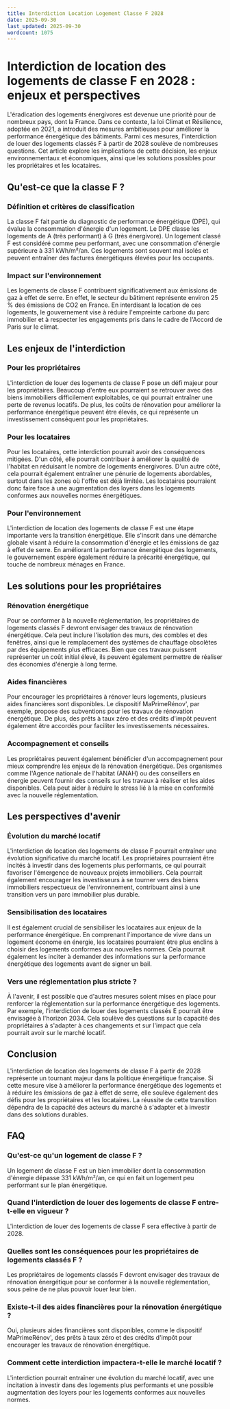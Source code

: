 ```yaml
---
title: Interdiction Location Logement Classe F 2028
date: 2025-09-30
last_updated: 2025-09-30
wordcount: 1075
---
```


# Interdiction de location des logements de classe F en 2028 : enjeux et perspectives

L'éradication des logements énergivores est devenue une priorité pour de nombreux pays, dont la France. Dans ce contexte, la loi Climat et Résilience, adoptée en 2021, a introduit des mesures ambitieuses pour améliorer la performance énergétique des bâtiments. Parmi ces mesures, l'interdiction de louer des logements classés F à partir de 2028 soulève de nombreuses questions. Cet article explore les implications de cette décision, les enjeux environnementaux et économiques, ainsi que les solutions possibles pour les propriétaires et les locataires.

## Qu'est-ce que la classe F ?

### Définition et critères de classification

La classe F fait partie du diagnostic de performance énergétique (DPE), qui évalue la consommation d'énergie d'un logement. Le DPE classe les logements de A (très performant) à G (très énergivore). Un logement classé F est considéré comme peu performant, avec une consommation d'énergie supérieure à 331 kWh/m²/an. Ces logements sont souvent mal isolés et peuvent entraîner des factures énergétiques élevées pour les occupants.

### Impact sur l'environnement

Les logements de classe F contribuent significativement aux émissions de gaz à effet de serre. En effet, le secteur du bâtiment représente environ 25 % des émissions de CO2 en France. En interdisant la location de ces logements, le gouvernement vise à réduire l'empreinte carbone du parc immobilier et à respecter les engagements pris dans le cadre de l'Accord de Paris sur le climat.

## Les enjeux de l'interdiction

### Pour les propriétaires

L'interdiction de louer des logements de classe F pose un défi majeur pour les propriétaires. Beaucoup d'entre eux pourraient se retrouver avec des biens immobiliers difficilement exploitables, ce qui pourrait entraîner une perte de revenus locatifs. De plus, les coûts de rénovation pour améliorer la performance énergétique peuvent être élevés, ce qui représente un investissement conséquent pour les propriétaires.

### Pour les locataires

Pour les locataires, cette interdiction pourrait avoir des conséquences mitigées. D'un côté, elle pourrait contribuer à améliorer la qualité de l'habitat en réduisant le nombre de logements énergivores. D'un autre côté, cela pourrait également entraîner une pénurie de logements abordables, surtout dans les zones où l'offre est déjà limitée. Les locataires pourraient donc faire face à une augmentation des loyers dans les logements conformes aux nouvelles normes énergétiques.

### Pour l'environnement

L'interdiction de location des logements de classe F est une étape importante vers la transition énergétique. Elle s'inscrit dans une démarche globale visant à réduire la consommation d'énergie et les émissions de gaz à effet de serre. En améliorant la performance énergétique des logements, le gouvernement espère également réduire la précarité énergétique, qui touche de nombreux ménages en France.

## Les solutions pour les propriétaires

### Rénovation énergétique

Pour se conformer à la nouvelle réglementation, les propriétaires de logements classés F devront envisager des travaux de rénovation énergétique. Cela peut inclure l'isolation des murs, des combles et des fenêtres, ainsi que le remplacement des systèmes de chauffage obsolètes par des équipements plus efficaces. Bien que ces travaux puissent représenter un coût initial élevé, ils peuvent également permettre de réaliser des économies d'énergie à long terme.

### Aides financières

Pour encourager les propriétaires à rénover leurs logements, plusieurs aides financières sont disponibles. Le dispositif MaPrimeRénov', par exemple, propose des subventions pour les travaux de rénovation énergétique. De plus, des prêts à taux zéro et des crédits d'impôt peuvent également être accordés pour faciliter les investissements nécessaires.

### Accompagnement et conseils

Les propriétaires peuvent également bénéficier d'un accompagnement pour mieux comprendre les enjeux de la rénovation énergétique. Des organismes comme l'Agence nationale de l'habitat (ANAH) ou des conseillers en énergie peuvent fournir des conseils sur les travaux à réaliser et les aides disponibles. Cela peut aider à réduire le stress lié à la mise en conformité avec la nouvelle réglementation.

## Les perspectives d'avenir

### Évolution du marché locatif

L'interdiction de location des logements de classe F pourrait entraîner une évolution significative du marché locatif. Les propriétaires pourraient être incités à investir dans des logements plus performants, ce qui pourrait favoriser l'émergence de nouveaux projets immobiliers. Cela pourrait également encourager les investisseurs à se tourner vers des biens immobiliers respectueux de l'environnement, contribuant ainsi à une transition vers un parc immobilier plus durable.

### Sensibilisation des locataires

Il est également crucial de sensibiliser les locataires aux enjeux de la performance énergétique. En comprenant l'importance de vivre dans un logement économe en énergie, les locataires pourraient être plus enclins à choisir des logements conformes aux nouvelles normes. Cela pourrait également les inciter à demander des informations sur la performance énergétique des logements avant de signer un bail.

### Vers une réglementation plus stricte ?

À l'avenir, il est possible que d'autres mesures soient mises en place pour renforcer la réglementation sur la performance énergétique des logements. Par exemple, l'interdiction de louer des logements classés E pourrait être envisagée à l'horizon 2034. Cela soulève des questions sur la capacité des propriétaires à s'adapter à ces changements et sur l'impact que cela pourrait avoir sur le marché locatif.

## Conclusion

L'interdiction de location des logements de classe F à partir de 2028 représente un tournant majeur dans la politique énergétique française. Si cette mesure vise à améliorer la performance énergétique des logements et à réduire les émissions de gaz à effet de serre, elle soulève également des défis pour les propriétaires et les locataires. La réussite de cette transition dépendra de la capacité des acteurs du marché à s'adapter et à investir dans des solutions durables.

## FAQ

### Qu'est-ce qu'un logement de classe F ?

Un logement de classe F est un bien immobilier dont la consommation d'énergie dépasse 331 kWh/m²/an, ce qui en fait un logement peu performant sur le plan énergétique.

### Quand l'interdiction de louer des logements de classe F entre-t-elle en vigueur ?

L'interdiction de louer des logements de classe F sera effective à partir de 2028.

### Quelles sont les conséquences pour les propriétaires de logements classés F ?

Les propriétaires de logements classés F devront envisager des travaux de rénovation énergétique pour se conformer à la nouvelle réglementation, sous peine de ne plus pouvoir louer leur bien.

### Existe-t-il des aides financières pour la rénovation énergétique ?

Oui, plusieurs aides financières sont disponibles, comme le dispositif MaPrimeRénov', des prêts à taux zéro et des crédits d'impôt pour encourager les travaux de rénovation énergétique.

### Comment cette interdiction impactera-t-elle le marché locatif ?

L'interdiction pourrait entraîner une évolution du marché locatif, avec une incitation à investir dans des logements plus performants et une possible augmentation des loyers pour les logements conformes aux nouvelles normes.